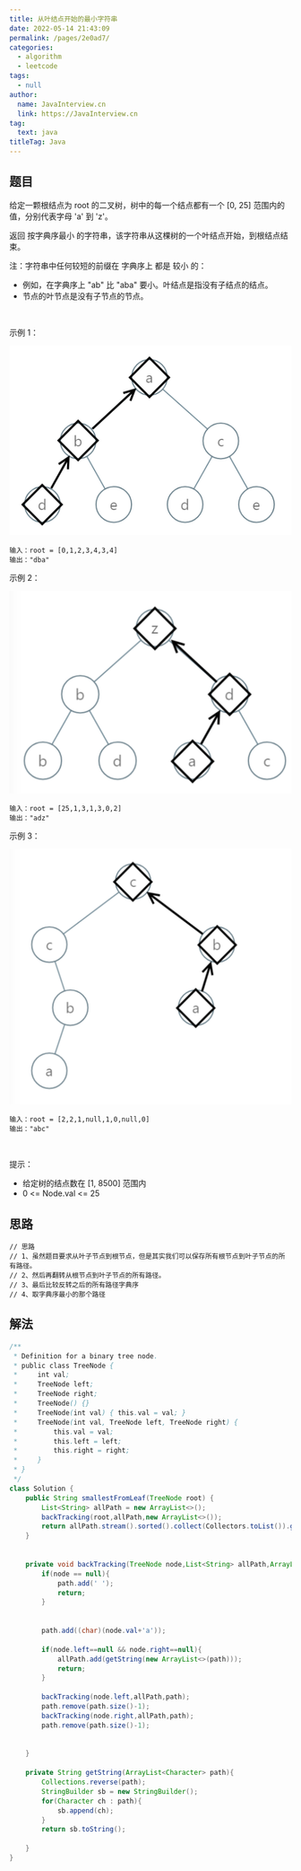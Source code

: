 ```yaml
---
title: 从叶结点开始的最小字符串
date: 2022-05-14 21:43:09
permalink: /pages/2e0ad7/
categories: 
  - algorithm
  - leetcode
tags: 
  - null
author: 
  name: JavaInterview.cn
  link: https://JavaInterview.cn
tag: 
  text: java
titleTag: Java
---
```



## 题目
给定一颗根结点为 root 的二叉树，树中的每一个结点都有一个 [0, 25] 范围内的值，分别代表字母 'a' 到 'z'。

返回 按字典序最小 的字符串，该字符串从这棵树的一个叶结点开始，到根结点结束。

注：字符串中任何较短的前缀在 字典序上 都是 较小 的：

- 例如，在字典序上 "ab" 比 "aba" 要小。叶结点是指没有子结点的结点。 
- 节点的叶节点是没有子节点的节点。

 

示例 1：

![](/media/pictures/leetcode/tree1.png)

    输入：root = [0,1,2,3,4,3,4]
    输出："dba"
示例 2：

![](/media/pictures/leetcode/tree2.png)

    输入：root = [25,1,3,1,3,0,2]
    输出："adz"
示例 3：

![](/media/pictures/leetcode/tree3.png)

    输入：root = [2,2,1,null,1,0,null,0]
    输出："abc"
 

提示：

- 给定树的结点数在 [1, 8500] 范围内
- 0 <= Node.val <= 25


## 思路

    // 思路
    // 1、虽然题目要求从叶子节点到根节点，但是其实我们可以保存所有根节点到叶子节点的所有路径。
    // 2、然后再翻转从根节点到叶子节点的所有路径。
    // 3、最后比较反转之后的所有路径字典序
    // 4、取字典序最小的那个路径

## 解法
```java
/**
 * Definition for a binary tree node.
 * public class TreeNode {
 *     int val;
 *     TreeNode left;
 *     TreeNode right;
 *     TreeNode() {}
 *     TreeNode(int val) { this.val = val; }
 *     TreeNode(int val, TreeNode left, TreeNode right) {
 *         this.val = val;
 *         this.left = left;
 *         this.right = right;
 *     }
 * }
 */
class Solution {
    public String smallestFromLeaf(TreeNode root) {
        List<String> allPath = new ArrayList<>();
        backTracking(root,allPath,new ArrayList<>());
        return allPath.stream().sorted().collect(Collectors.toList()).get(0);
    }


    private void backTracking(TreeNode node,List<String> allPath,ArrayList<Character> path){
        if(node == null){
            path.add(' ');
            return;
        }


        path.add((char)(node.val+'a'));

        if(node.left==null && node.right==null){
            allPath.add(getString(new ArrayList<>(path)));
            return;
        }

        backTracking(node.left,allPath,path);
        path.remove(path.size()-1);
        backTracking(node.right,allPath,path);
        path.remove(path.size()-1);


    }

    private String getString(ArrayList<Character> path){
        Collections.reverse(path);
        StringBuilder sb = new StringBuilder();
        for(Character ch : path){
            sb.append(ch);
        }
        return sb.toString();

    }
}
```